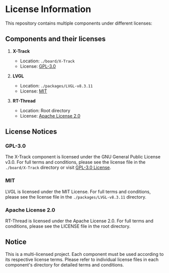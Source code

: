 # License Information

This repository contains multiple components under different licenses:

## Components and their licenses

1. **X-Track**
   - Location: `./board/X-Track`
   - License: [GPL-3.0](https://www.gnu.org/licenses/gpl-3.0.en.html)

2. **LVGL**
   - Location: `./packages/LVGL-v8.3.11`
   - License: [MIT](https://opensource.org/licenses/MIT)

3. **RT-Thread**
   - Location: Root directory
   - License: [Apache License 2.0](https://www.apache.org/licenses/LICENSE-2.0)

## License Notices

### GPL-3.0
The X-Track component is licensed under the GNU General Public License v3.0. For full terms and conditions, please see the license file in the `./board/X-Track` directory or visit [GPL-3.0 License](https://www.gnu.org/licenses/gpl-3.0.en.html).

### MIT
LVGL is licensed under the MIT License. For full terms and conditions, please see the license file in the `./packages/LVGL-v8.3.11` directory.

### Apache License 2.0
RT-Thread is licensed under the Apache License 2.0. For full terms and conditions, please see the LICENSE file in the root directory.

## Notice
This is a multi-licensed project. Each component must be used according to its respective license terms. Please refer to individual license files in each component's directory for detailed terms and conditions.
